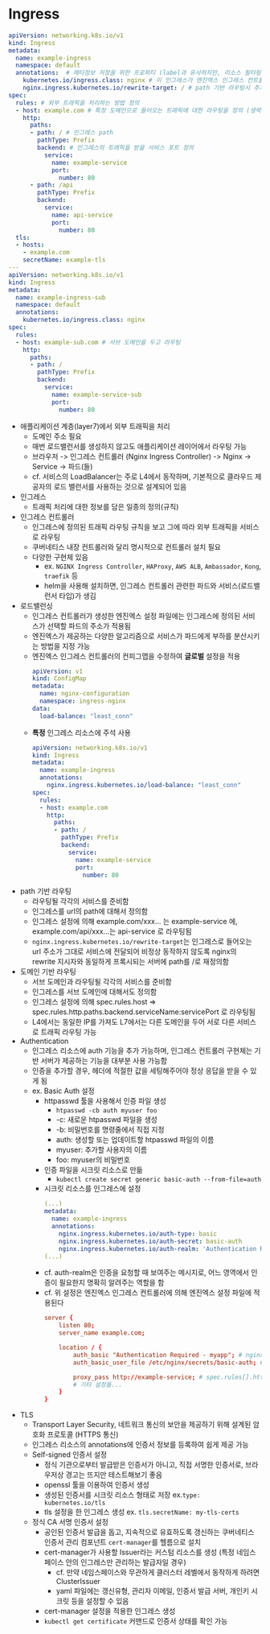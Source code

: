 # Ingress

```yaml
apiVersion: networking.k8s.io/v1
kind: Ingress
metadata:
  name: example-ingress
  namespace: default
  annotations:  # 메타정보 저장을 위한 프로퍼티 (label과 유사하지만, 리소스 필터링은 불가, 인그레스 컨트롤러에게 메타정보를 전달할 목적)
    kubernetes.io/ingress.class: nginx # 이 인그레스가 엔진엑스 인그레스 컨트롤러에 의해 처리됨을 명시
    nginx.ingress.kubernetes.io/rewrite-target: / # path 기반 라우팅시 추가 필요
spec:
  rules: # 외부 트래픽을 처리하는 방법 정의
  - host: example.com # 특정 도메인으로 들어오는 트래픽에 대한 라우팅을 정의 (생략시 모든 호스트 트래픽)
    http:
      paths:
      - path: / # 인그레스 path
        pathType: Prefix
        backend: # 인그레스의 트래픽을 받을 서비스 포트 정의
          service:
            name: example-service
            port:
              number: 80
      - path: /api
        pathType: Prefix
        backend:
          service:
            name: api-service
            port:
              number: 80
  tls:
  - hosts:
    - example.com
    secretName: example-tls
---
apiVersion: networking.k8s.io/v1
kind: Ingress
metadata:
  name: example-ingress-sub
  namespace: default
  annotations: 
    kubernetes.io/ingress.class: nginx
spec:
  rules: 
  - host: example-sub.com # 서브 도메인을 두고 라우팅
    http:
      paths:
      - path: / 
        pathType: Prefix
        backend: 
          service:
            name: example-service-sub
            port:
              number: 80
```
- 애플리케이션 계층(layer7)에서 외부 트래픽을 처리
    * 도메인 주소 필요
    * 매번 로드밸런서를 생성하지 않고도 애플리케이션 레이어에서 라우팅 가능
    * 브라우저 -> 인그레스 컨트롤러 (Nginx Ingress Controller) -> Nginx -> Service -> 파드(들)
    * cf. 서비스의 LoadBalancer는 주로 L4에서 동작하며, 기본적으로 클라우드 제공자의 로드 밸런서를 사용하는 것으로 설계되어 있음
- 인그레스
    * 트래픽 처리에 대한 정보를 담은 일종의 정의(규칙)
- 인그레스 컨트롤러
    * 인그레스에 정의된 트래픽 라우팅 규칙을 보고 그에 따라 외부 트래픽을 서비스로 라우팅
    * 쿠버네티스 내장 컨트롤러와 달리 명시적으로 컨트롤러 설치 필요
    * 다양한 구현체 있음
        + ex. `NGINX Ingress Controller`, `HAProxy`, `AWS ALB`, `Ambassador`, `Kong`, `traefik` 등
        + helm을 사용해 설치하면, 인그레스 컨트롤러 관련한 파드와 서비스(로드밸런서 타입)가 생김
- 로드밸런싱
    * 인그레스 컨트롤러가 생성한 엔진엑스 설정 파일에는 인그레스에 정의된 서비스가 선택할 파드의 주소가 적용됨
    * 엔진엑스가 제공하는 다양한 알고리즘으로 서비스가 파드에게 부하를 분산시키는 방법을 지정 가능
    * 엔진엑스 인그레스 컨트롤러의 컨피그맵을 수정하여 **글로벌** 설정을 적용
        ```yaml
        apiVersion: v1
        kind: ConfigMap
        metadata:
          name: nginx-configuration
          namespace: ingress-nginx
        data:
          load-balance: "least_conn"
        ```
    * **특정** 인그레스 리소스에 주석 사용
        ```yaml
        apiVersion: networking.k8s.io/v1
        kind: Ingress
        metadata:
          name: example-ingress
          annotations:
            nginx.ingress.kubernetes.io/load-balance: "least_conn"
        spec:
          rules:
          - host: example.com
            http:
              paths:
              - path: /
                pathType: Prefix
                backend:
                  service:
                    name: example-service
                    port:
                      number: 80
        ```
- path 기반 라우팅
    * 라우팅될 각각의 서비스를 준비함
    * 인그레스를 url의 path에 대해서 정의함
    * 인그레스 설정에 의해 example.com/xxx... 는 example-service 에, example.com/api/xxx...는 api-service 로 라우팅됨
    * `nginx.ingress.kubernetes.io/rewrite-target`는 인그레스로 들어오는 url 주소가 그대로 서비스에 전달되어 비정상 동작하지 않도록 nginx의 rewrite 지시자와 동일하게 프록시되는 서버에 path를 /로 재정의함
- 도메인 기반 라우팅
    * 서브 도메인과 라우팅될 각각의 서비스를 준비함
    * 인그레스를 서브 도메인에 대해서도 정의함
    * 인그레스 설정에 의해 spec.rules.host => spec.rules.http.paths.backend.serviceName:servicePort 로 라우팅됨
    * L4에서는 동일한 IP를 가져도 L7에서는 다른 도메인을 두어 서로 다른 서비스로 트래픽 라우팅 가능
- Authentication
    * 인그레스 리소스에 auth 기능을 추가 가능하며, 인그레스 컨트롤러 구현체는 기반 서버가 제공하는 기능을 대부분 사용 가능함
    * 인증을 추가할 경우, 헤더에 적절한 값을 세팅해주어야 정상 응답을 받을 수 있게 됨
    * ex. Basic Auth 설정
        + httpasswd 툴을 사용해서 인증 파일 생성
            - `htpasswd -cb auth myuser foo`
            - -c: 새로운 htpasswd 파일을 생성
            - -b: 비밀번호를 명령줄에서 직접 지정
            - auth: 생성할 또는 업데이트할 htpasswd 파일의 이름
            - myuser: 추가할 사용자의 이름
            - foo: myuser의 비밀번호 
        + 인증 파일을 시크릿 리소스로 만듦
            - `kubectl create secret generic basic-auth --from-file=auth`
        + 시크릿 리소스를 인그레스에 설정
            ```yaml
            (...)
            metadata:
              name: example-ingress
              annotations:
                nginx.ingress.kubernetes.io/auth-type: basic
                nginx.ingress.kubernetes.io/auth-secret: basic-auth
                nginx.ingress.kubernetes.io/auth-realm: 'Authentication Required - myapp' 
            (...)
            ```
        + cf. auth-realm은 인증을 요청할 때 보여주는 메시지로, 어느 영역에서 인증이 필요한지 명확히 알려주는 역할을 함
        + cf. 위 설정은 엔진엑스 인그레스 컨트롤러에 의해 엔진엑스 설정 파일에 적용된다
            ```conf
            server {
                listen 80;
                server_name example.com;

                location / {
                    auth_basic "Authentication Required - myapp"; # nginx.ingress.kubernetes.io/auth-realm
                    auth_basic_user_file /etc/nginx/secrets/basic-auth; # nginx.ingress.kubernetes.io/auth-secret

                    proxy_pass http://example-service; # spec.rules[].http.paths[].backend
                    # 기타 설정들...
                }
            }
            ```
- TLS
    * Transport Layer Security, 네트워크 통신의 보안을 제공하기 위해 설계된 암호화 프로토콜 (HTTPS 통신)
    * 인그레스 리소스의 annotations에 인증서 정보를 등록하여 쉽게 제공 가능
    * Self-signed 인증서 설정
        + 정식 기관으로부터 발급받은 인증서가 아니고, 직접 서명한 인증서로, 브라우저상 경고는 뜨지만 테스트해보기 좋음
        + openssl 툴을 이용하여 인증서 생성
        + 생성된 인증서를 시크릿 리소스 형태로 저장  ex.`type: kubernetes.io/tls`
        + tls 설정을 한 인그레스 생성 ex. `tls.secretName: my-tls-certs`
    * 정식 CA 서명 인증서 설정
        + 공인된 인증서 발급을 돕고, 지속적으로 유효하도록 갱신하는 쿠버네티스 인증서 관리 컴포넌트 `cert-manager`를 헬름으로 설치
        + cert-manager가 사용할 Issuer라는 커스텀 리소스를 생성 (특정 네임스페이스 안의 인그레스만 관리하는 발급자일 경우)
            - cf. 만약 네임스페이스와 무관하게 클러스터 레벨에서 동작하게 하려면 ClusterIssuer
            - yaml 파일에는 갱신유형, 관리자 이메일, 인증서 발급 서버, 개인키 시크릿 등을 설정할 수 있음 
        + cert-manager 설정을 적용한 인그레스 생성
        + `kubectl get certificate` 커맨드로 인증서 상태를 확인 가능